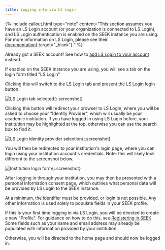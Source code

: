 ```yaml
---
title: Logging into via LS Login
---
```



{% include callout.html type="note" content="This section assumes you have an LS Login account (or your organization is connected to LS Login), 
and LS Login authentication is enabled on the SEEK instance you are using. For more information on LS Login, please 
see their [documentation](https://lifescience-ri.eu/ls-login/documentation/user-documentation/user-documentation.html){:target=\"_blank\"}." %}

Already got a SEEK account? See how to [add LS Login to your account](managing-identities#add-identity) instead. 

If enabled on the SEEK instance you are using, you will see a tab on the login form titled "LS Login"

Clicking this will switch to the LS Login tab and present the LS Login login button.

![LS Login tab selected](/images/user-guide/omniauth/ls_login_button.png){:.screenshot}

<a name="aai-flow"></a>
Clicking this button will redirect your browser to LS Login, 
where you will be asked to choose your "Identity Provider", which will usually be your academic institution.
If you have logged in using LS Login before, your institution may be highlighted at the top, 
otherwise you can use the search box to find it.

![LS Login identity provider selection](/images/user-guide/omniauth/ls_login_inst_choice.png){:.screenshot}

You will then be redirected to your institution's login page, where you can login using your institution account's credentials. 
Note: this will likely look different to the screenshot below.

![Institution login form](/images/user-guide/omniauth/inst_login.png){:.screenshot}

After logging in through your institution, you may then be presented with a personal information consent page, 
which outlines what personal data will be provided by LS Login to the SEEK instance.

At a minimum, the identifier must be provided, or login is not possible. Any other information is used solely to 
populate fields in your SEEK profile.

If this is your first time logging in via LS Login, you will be directed to create a new "Profile". For guidance on how to do this, see [Registering in SEEK](registering#new-profile). Some fields such as your name and email address may already be populated with information provided by your institution.

Otherwise, you will be directed to the home page and should now be logged in.
